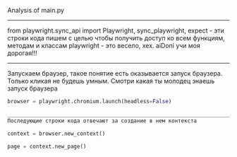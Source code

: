 Analysis of main.py
____________________________________________________________________________________________________________________________________________________________________________________
from playwright.sync_api import Playwright, sync_playwright, expect - эти строки кода пишем с целью  чтобы получить доступ ко всем функциям, методам и классам playwright - это весело, хех. aiDoni учи моя дорогая!!!

____________________________________________________________________________________________________________________________________________________________________________________
Запускаем браузер, такое понятие есть оказывается запуск браузера. Только кликая не будешь умным. Смотри какая ты молодец знаешь запуск браузера
```python
browser = playwright.chromium.launch(headless=False)

____________________________________________________________________________________________________________________________________________________________________________________
Последующие строки кода отвечают за создание в нем контекста

context = browser.new_context()

page = context.new_page()
